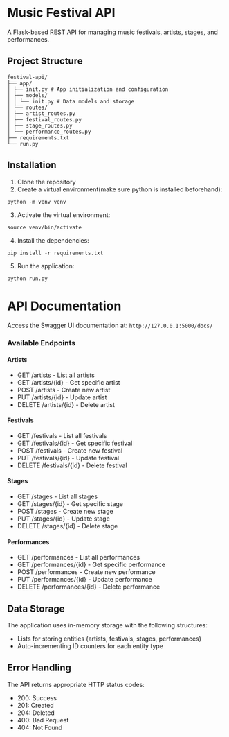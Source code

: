 # Music Festival API
A Flask-based REST API for managing music festivals, artists, stages, and performances.

## Project Structure

```
festival-api/
├── app/
│ ├── init.py # App initialization and configuration
│ ├── models/
│ │ └── init.py # Data models and storage
│ └── routes/
│ ├── artist_routes.py
│ ├── festival_routes.py
│ ├── stage_routes.py
│ └── performance_routes.py
├── requirements.txt
└── run.py
```


## Installation

1. Clone the repository
2. Create a virtual environment(make sure python is installed beforehand):
```
python -m venv venv
```
3. Activate the virtual environment:
```
source venv/bin/activate
```
4. Install the dependencies:
```
pip install -r requirements.txt
```
5. Run the application:
```
python run.py
```


# API Documentation

Access the Swagger UI documentation at: `http://127.0.0.1:5000/docs/`

### Available Endpoints

#### Artists
- GET /artists - List all artists
- GET /artists/{id} - Get specific artist
- POST /artists - Create new artist
- PUT /artists/{id} - Update artist
- DELETE /artists/{id} - Delete artist

#### Festivals
- GET /festivals - List all festivals
- GET /festivals/{id} - Get specific festival
- POST /festivals - Create new festival
- PUT /festivals/{id} - Update festival
- DELETE /festivals/{id} - Delete festival

#### Stages
- GET /stages - List all stages
- GET /stages/{id} - Get specific stage
- POST /stages - Create new stage
- PUT /stages/{id} - Update stage
- DELETE /stages/{id} - Delete stage

#### Performances
- GET /performances - List all performances
- GET /performances/{id} - Get specific performance
- POST /performances - Create new performance
- PUT /performances/{id} - Update performance
- DELETE /performances/{id} - Delete performance

## Data Storage

The application uses in-memory storage with the following structures:
- Lists for storing entities (artists, festivals, stages, performances)
- Auto-incrementing ID counters for each entity type

## Error Handling

The API returns appropriate HTTP status codes:
- 200: Success
- 201: Created
- 204: Deleted
- 400: Bad Request
- 404: Not Found
